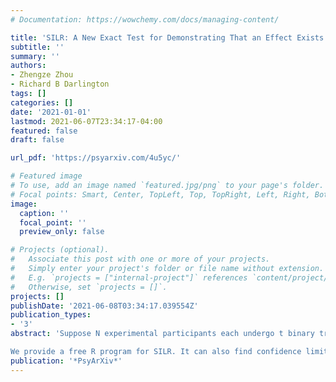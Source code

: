 ```yaml
---
# Documentation: https://wowchemy.com/docs/managing-content/

title: 'SILR: A New Exact Test for Demonstrating That an Effect Exists in Binary Trials'
subtitle: ''
summary: ''
authors:
- Zhengze Zhou
- Richard B Darlington
tags: []
categories: []
date: '2021-01-01'
lastmod: 2021-06-07T23:34:17-04:00
featured: false
draft: false

url_pdf: 'https://psyarxiv.com/4u5yc/'

# Featured image
# To use, add an image named `featured.jpg/png` to your page's folder.
# Focal points: Smart, Center, TopLeft, Top, TopRight, Left, Right, BottomLeft, Bottom, BottomRight.
image:
  caption: ''
  focal_point: ''
  preview_only: false

# Projects (optional).
#   Associate this post with one or more of your projects.
#   Simply enter your project's folder or file name without extension.
#   E.g. `projects = ["internal-project"]` references `content/project/deep-learning/index.md`.
#   Otherwise, set `projects = []`.
projects: []
publishDate: '2021-06-08T03:34:17.039554Z'
publication_types:
- '3'
abstract: 'Suppose N experimental participants each undergo t binary trials, and you want to show that at least some of the participants have higher success rates than would be expected if the true success rate for all participants on all trials were the same known value pnull. Under broad circumstances, a new test called SILR has substantially higher power than six other tests that might be used for this purpose. In one example, SILR yielded a significance level of 0.0032 while the other six tests all yielded values above 0.05. In one power analysis, SILR’s power exceeded that of the standard binomial test, applied to the results of all trials for all participants, even when the sample size for SILR was less than 30% that for the binomial.

We provide a free R program for SILR. It can also find confidence limits on the number of experimental participants whose true hit rate exceeds the null value, and on the highest and lowest true hit rates of any participants. SILR does not show conclusively that any particular participant’s true hit rate differs significantly from the null rate. If such tests are desired, that can be done with Bonferroni-corrected binomial tests on individual participants. But SILR often has much higher power than these tests.'
publication: '*PsyArXiv*'
---
```

